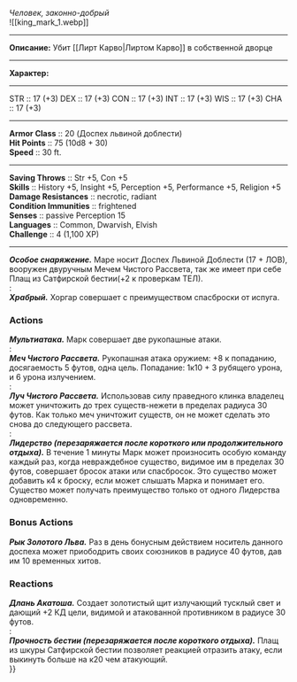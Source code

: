 *Человек, законно-добрый*  
![[king_mark_1.webp]]
____ 
**Описание:** Убит [[Лирт Карво|Лиртом Карво]] в собственной дворце

____
**Характер:** 
___  
STR :: 17 (+3)
DEX :: 17 (+3)
CON :: 17 (+3)
INT :: 17 (+3)
WIS :: 17 (+3)
CHA :: 17 (+3)
___  
**Armor Class** :: 20 (Доспех львиной доблести)  
**Hit Points** :: 75 (10d8 + 30)  
**Speed** :: 30 ft.  
_____ 
**Saving Throws** :: Str +5, Con +5  
**Skills** :: History +5, Insight +5, Perception +5, Performance +5, Religion +5  
**Damage Resistances** :: necrotic, radiant  
**Condition Immunities** :: frightened  
**Senses** :: passive Perception 15  
**Languages** :: Common, Dwarvish, Elvish  
**Challenge** :: 4 (1,100 XP)  
___  
***Особое снаряжение.*** Маре носит Доспех Львиной Доблести (17 + ЛОВ), вооружен двуручным Мечем Чистого Рассвета, так же имеет при себе Плащ из Сатфирской бестии(+2 к проверкам ТЕЛ).  
:  
***Храбрый.*** Хоргар совершает с преимуществом спасброски от испуга.  
### Actions  
***Мультиатака.*** Марк совершает две рукопашные атаки.  
:  
***Меч Чистого Рассвета.*** Рукопашная атака оружием: +8 к попаданию, досягаемость 5 футов, одна цель. Попадание: 1к10 + 3 рубящего урона, и 6 урона излучением.  
:  
***Луч Чистого Рассвета.*** Использовав силу праведного клинка владелец может уничтожить до трех существ-нежети в пределах радиуса 30 футов. Как только меч уничтожит существ, он не может сделать это снова до следующего рассвета.  
:  
***Лидерство (перезаряжается после короткого или продолжительного отдыха).*** В течение 1 минуты Марк может произносить особую команду каждый раз, когда невраждебное существо, видимое им в пределах 30 футов, совершает бросок атаки или спасбросок. Это существо может добавить к4 к броску, если может слышать Марка и понимает его. Существо может получать преимущество только от одного Лидерства одновременно.  
### Bonus Actions  
***Рык Золотого Льва.*** Раз в день бонусным действием носитель данного доспеха может приободрить своих союзников в радиусе 40 футов, дав им 10 временных хитов.  
### Reactions  
***Длань Акатоша.*** Создает золотистый щит излучающий тусклый свет и дающий +2 КД цели, видимой и атакованной противником в радиусе 30 футов.  
:  
***Прочность бестии (перезаряжается после короткого отдыха).*** Плащ из шкуры Сатфирской бестии позволяет реакцией отразить атаку, если выкинуть больше на к20 чем атакующий.  
}}